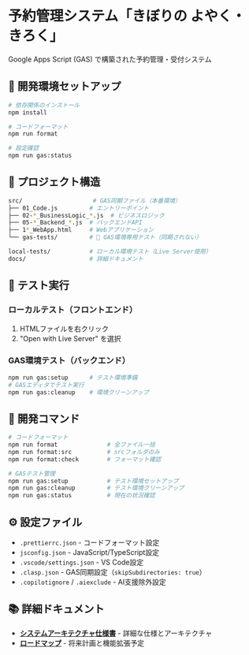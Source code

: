 # 予約管理システム「きぼりの よやく・きろく」

Google Apps Script (GAS) で構築された予約管理・受付システム

## 🚀 **開発環境セットアップ**

```bash
# 依存関係のインストール
npm install

# コードフォーマット
npm run format

# 設定確認
npm run gas:status
```

## 📁 **プロジェクト構造**

```bash
src/                    # GAS同期ファイル（本番環境）
├── 01_Code.js         # エントリーポイント
├── 02-*_BusinessLogic_*.js  # ビジネスロジック
├── 05-*_Backend_*.js  # バックエンドAPI
├── 1*_WebApp.html     # Webアプリケーション
└── gas-tests/         # 🚫 GAS環境専用テスト（同期されない）

local-tests/           # ローカル環境テスト（Live Server使用）
docs/                  # 詳細ドキュメント
```

## 🧪 **テスト実行**

### ローカルテスト（フロントエンド）

1. HTMLファイルを右クリック
2. "Open with Live Server" を選択

### GAS環境テスト（バックエンド）

```bash
npm run gas:setup      # テスト環境準備
# GASエディタでテスト実行
npm run gas:cleanup    # 環境クリーンアップ
```

## 🔧 **開発コマンド**

```bash
# コードフォーマット
npm run format              # 全ファイル一括
npm run format:src          # srcフォルダのみ
npm run format:check        # フォーマット確認

# GASテスト管理
npm run gas:setup           # テスト環境セットアップ
npm run gas:cleanup         # テスト環境クリーンアップ
npm run gas:status          # 現在の状況確認
```

## ⚙️ **設定ファイル**

- `.prettierrc.json` - コードフォーマット設定
- `jsconfig.json` - JavaScript/TypeScript設定
- `.vscode/settings.json` - VS Code設定
- `.clasp.json` - GAS同期設定（`skipSubdirectories: true`）
- `.copilotignore` / `.aiexclude` - AI支援除外設定

## 📚 **詳細ドキュメント**

- **[システムアーキテクチャ仕様書](docs/ARCHITECTURE.md)** - 詳細な仕様とアーキテクチャ
- **[ロードマップ](docs/roadmap.md)** - 将来計画と機能拡張予定
